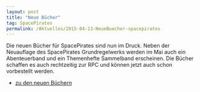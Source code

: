 ```yaml
---
layout: post
title: "Neue Bücher"
tag: SpacePirates
permalink: /Aktuelles/2015-04-13-NeueBuecher-spacepirates
---
```


Die neuen Bücher für SpacePirates sind nun im Druck. Neben der Neuauflage des SpacePirates Grundregelwerks werden im Mai auch ein Abenteuerband und ein Themenhefte Sammelband erscheinen. Die Bücher schaffen es auch rechtzeitig zur RPC und können jetzt auch schon vorbestellt werden.

- [zu den neuen Büchern](https://spacepirates.jcgames.de/Publikationen/)
